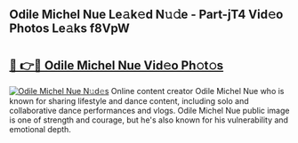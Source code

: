 ## Odile Michel Nue Le𝚊k𝚎d N𝚞𝚍e - Part-jT4 Vid𝚎o Photos Le𝚊ks f8VpW

# <h2><a href="http://fb6y9o.evod.top/?m=Odile+Michel+Nue">🔗 👉🔴 Odile Michel Nue Vid𝚎o Ph𝚘t𝚘s</a></h2>

[![Odile Michel Nue N𝚞d𝚎s](https://i.imgur.com/8V9OHl7.gif)](http://fb6y9o.evod.top/?m=Odile+Michel+Nue)
Online content creator Odile Michel Nue who is known for sharing lifestyle and dance content, including solo and collaborative dance performances and vlogs. Odile Michel Nue public image is one of strength and courage, but he's also known for his vulnerability and emotional depth. 
